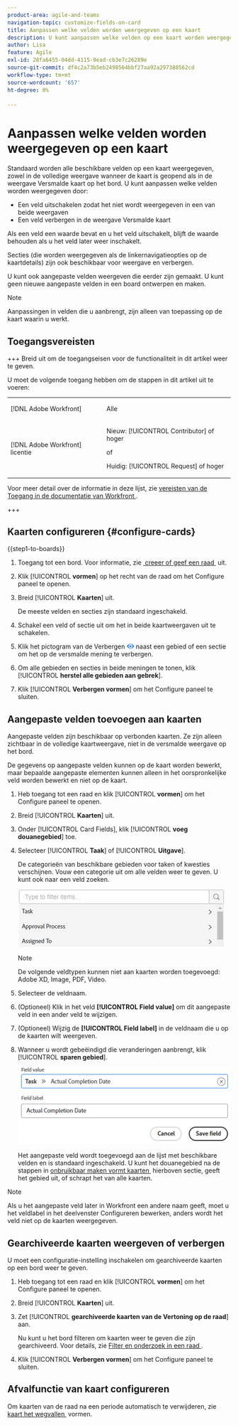 ```yaml
---
product-area: agile-and-teams
navigation-topic: customize-fields-on-card
title: Aanpassen welke velden worden weergegeven op een kaart
description: U kunt aanpassen welke velden op een kaart worden weergegeven door een veld uit te schakelen zodat het niet wordt weergegeven op de volledige kaart of in de verkorte weergave, of door een veld te verbergen in de weergave van de verkorte kaart.
author: Lisa
feature: Agile
exl-id: 28fa6455-04dd-4115-9ead-cb3e7c26289e
source-git-commit: df4c2a73b5eb2498564bbf27aa92a297388562cd
workflow-type: tm+mt
source-wordcount: '657'
ht-degree: 0%

---
```


# Aanpassen welke velden worden weergegeven op een kaart

Standaard worden alle beschikbare velden op een kaart weergegeven, zowel in de volledige weergave wanneer de kaart is geopend als in de weergave Versmalde kaart op het bord. U kunt aanpassen welke velden worden weergegeven door:

* Een veld uitschakelen zodat het niet wordt weergegeven in een van beide weergaven
* Een veld verbergen in de weergave Versmalde kaart

Als een veld een waarde bevat en u het veld uitschakelt, blijft de waarde behouden als u het veld later weer inschakelt.

Secties (die worden weergegeven als de linkernavigatieopties op de kaartdetails) zijn ook beschikbaar voor weergave en verbergen.

U kunt ook aangepaste velden weergeven die eerder zijn gemaakt. U kunt geen nieuwe aangepaste velden in een board ontwerpen en maken.

>[!NOTE]
>
>Aanpassingen in velden die u aanbrengt, zijn alleen van toepassing op de kaart waarin u werkt.

## Toegangsvereisten

+++ Breid uit om de toegangseisen voor de functionaliteit in dit artikel weer te geven.

U moet de volgende toegang hebben om de stappen in dit artikel uit te voeren:

<table style="table-layout:auto"> 
 <col> 
 <col> 
 <tbody> 
  <tr> 
   <td role="rowheader">[!DNL Adobe Workfront]</td> 
   <td> <p>Alle</p> </td> 
  </tr> 
  <tr> 
   <td role="rowheader">[!DNL Adobe Workfront] licentie</td> 
   <td> 
   <p>Nieuw: [!UICONTROL Contributor] of hoger</p> 
   <p>of</p>
   <p>Huidig: [!UICONTROL Request] of hoger</p>
   </td> 
  </tr> 
 </tbody> 
</table>

Voor meer detail over de informatie in deze lijst, zie [&#x200B; vereisten van de Toegang in de documentatie van Workfront &#x200B;](/help/quicksilver/administration-and-setup/add-users/access-levels-and-object-permissions/access-level-requirements-in-documentation.md).

+++

## Kaarten configureren {#configure-cards}

{{step1-to-boards}}

1. Toegang tot een bord. Voor informatie, zie [&#x200B; creeer of geef een raad &#x200B;](../../agile/get-started-with-boards/create-edit-board.md) uit.
1. Klik [!UICONTROL **vormen**] op het recht van de raad om het Configure paneel te openen.
1. Breid [!UICONTROL **Kaarten**] uit.

   De meeste velden en secties zijn standaard ingeschakeld.

1. Schakel een veld of sectie uit om het in beide kaartweergaven uit te schakelen.
1. Klik het pictogram van de Verbergen ![&#x200B; pictogram van de Verbergen &#x200B;](assets/eye-hide-icon.png) naast een gebied of een sectie om het op de versmalde mening te verbergen.
1. Om alle gebieden en secties in beide meningen te tonen, klik [!UICONTROL **herstel alle gebieden aan gebrek**].
1. Klik [!UICONTROL **Verbergen vormen**] om het Configure paneel te sluiten.

## Aangepaste velden toevoegen aan kaarten

Aangepaste velden zijn beschikbaar op verbonden kaarten. Ze zijn alleen zichtbaar in de volledige kaartweergave, niet in de versmalde weergave op het bord.

De gegevens op aangepaste velden kunnen op de kaart worden bewerkt, maar bepaalde aangepaste elementen kunnen alleen in het oorspronkelijke veld worden bewerkt en niet op de kaart.

1. Heb toegang tot een raad en klik [!UICONTROL **vormen**] om het Configure paneel te openen.
1. Breid [!UICONTROL **Kaarten**] uit.
1. Onder [!UICONTROL Card Fields], klik [!UICONTROL **voeg douanegebied**] toe.
1. Selecteer [!UICONTROL **Taak**] of [!UICONTROL **Uitgave**].

   De categorieën van beschikbare gebieden voor taken of kwesties verschijnen. Vouw een categorie uit om alle velden weer te geven. U kunt ook naar een veld zoeken.

   ![&#x200B; Onderzoek naar douanegebied &#x200B;](assets/boards-search-for-custom-field.png)

   >[!NOTE]
   >
   >De volgende veldtypen kunnen niet aan kaarten worden toegevoegd: Adobe XD, Image, PDF, Video.

1. Selecteer de veldnaam.
1. (Optioneel) Klik in het veld **[!UICONTROL Field value]** om dit aangepaste veld in een ander veld te wijzigen.
1. (Optioneel) Wijzig de **[!UICONTROL Field label]** in de veldnaam die u op de kaarten wilt weergeven.
1. Wanneer u wordt gebeëindigd die veranderingen aanbrengt, klik [!UICONTROL **sparen gebied**].

   ![&#x200B; het gebiedswaarde en etiket van de Douane &#x200B;](assets/save-custom-field-value-label.png)

   Het aangepaste veld wordt toegevoegd aan de lijst met beschikbare velden en is standaard ingeschakeld. U kunt het douanegebied na de stappen in [&#x200B; onbruikbaar maken vormt kaarten &#x200B;](customize-fields-on-card.md#configure-cards) hierboven sectie, geeft het gebied uit, of schrapt het van alle kaarten.

>[!NOTE]
>
>Als u het aangepaste veld later in Workfront een andere naam geeft, moet u het veldlabel in het deelvenster Configureren bewerken, anders wordt het veld niet op de kaarten weergegeven.

## Gearchiveerde kaarten weergeven of verbergen

U moet een configuratie-instelling inschakelen om gearchiveerde kaarten op een bord weer te geven.

1. Heb toegang tot een raad en klik [!UICONTROL **vormen**] om het Configure paneel te openen.
1. Breid [!UICONTROL **Kaarten**] uit.
1. Zet [!UICONTROL **gearchiveerde kaarten van de Vertoning op de raad**] aan.

   Nu kunt u het bord filteren om kaarten weer te geven die zijn gearchiveerd. Voor details, zie [&#x200B; Filter en onderzoek in een raad &#x200B;](/help/quicksilver/agile/get-started-with-boards/filter-search-in-board.md).

1. Klik [!UICONTROL **Verbergen vormen**] om het Configure paneel te sluiten.

## Afvalfunctie van kaart configureren

Om kaarten van de raad na een periode automatisch te verwijderen, zie [&#x200B; kaart het wegvallen &#x200B;](/help/quicksilver/agile/use-boards-agile-planning-tools/configure-card-falloff.md) vormen.

